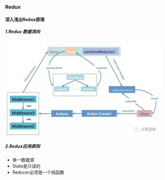 ### Redux

#### 深入浅出Redux原理

##### **1.Redux 数据流向**

![](../../../image/redux1.jpg)

##### 2.**Redux应用原则**

* 单一数据源
* State是只读的
* Reducer必须是一个纯函数

